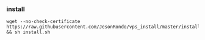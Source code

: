 ### install

    wget --no-check-certificate https://raw.githubusercontent.com/JesonRondo/vps_install/master/install.sh && sh install.sh
